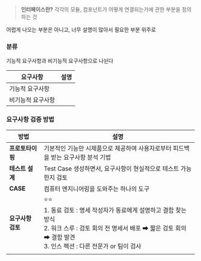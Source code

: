 > **인터페이스란?**
> 각각의 모듈, 컴포넌트가 어떻게 연결되는가에 관한 부분을 정의하는 것


어렵게 나오는 부분은 아니고, 너무 설명이 많아서 필요한 부분 위주로 


### 분류 
기능적 요구사항과 비기능적 요구사항으로 나뉜다

| 요구사항      | 설명  |
| --------- | --- |
| 기능적 요구사항  |     |
| 비기능적 요구사항 |     |

### 요구사항 검증 방법 


| 방법          | 설명                                                                                                                         |
| ----------- | -------------------------------------------------------------------------------------------------------------------------- |
| **프로토타이핑**  | 기본적인 기능만 시제품으로 제공하여 사용자로부터 피드백을 받는 요구사항 분석 기법                                                                              |
| **테스트 설계**  | Test Case 생성하면서, 요구사항이 현실적으로 테스트 가능한지 검토                                                                                   |
| **CASE**    | 컴퓨터 엔지니어링을 도와주는 하나의 도구                                                                                                     |
| **요구사항 검토** | ⭐⭐<br>1. 동료 검토 : 명세 작성자가 동료에게 설명하고 결함 찾는 방식 <br>2. 워크 스루 : 검토 회의 전 명세서 배포 ➡ 짧은 검토 회의 ➡ 결함 발견<br>3. 인스 펙션 : 다른 전문가 or 팀이 검사 |
|             |                                                                                                                            |

